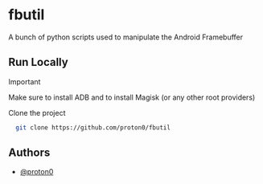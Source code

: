 
# fbutil

A bunch of python scripts used to manipulate the Android Framebuffer

## Run Locally

> [!IMPORTANT]  
> Make sure to install ADB and to install Magisk (or any other root providers)

Clone the project

```bash
  git clone https://github.com/proton0/fbutil
```

## Authors

- [@proton0](https://www.github.com/proton0)

